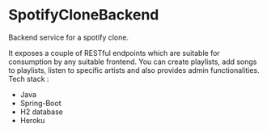 # SpotifyCloneBackend
Backend service for a spotify clone.

It exposes a couple of RESTful endpoints which are suitable for consumption by any suitable frontend.
You can create playlists, add songs to playlists, listen to specific artists and also provides admin functionalities.
Tech stack : 
* Java 
* Spring-Boot
* H2 database
* Heroku
